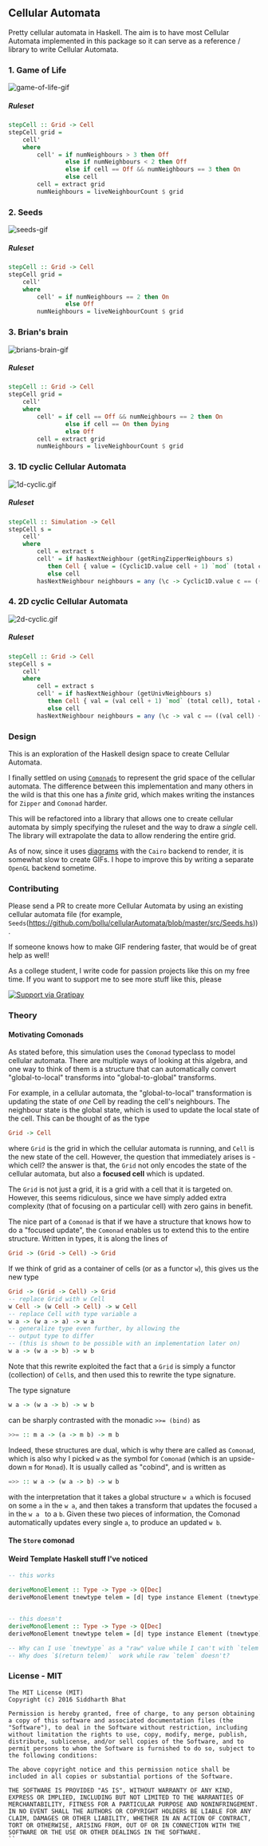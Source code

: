 ## Cellular Automata


Pretty cellular automata in Haskell. The aim is to have most Cellular Automata implemented in this
package so it can serve as a reference / library to write Cellular Automata.


### 1. Game of Life

![game-of-life-gif](https://raw.githubusercontent.com/bollu/cellularAutomata/master/images/game-of-life.gif)

##### Ruleset
```haskell
stepCell :: Grid -> Cell
stepCell grid = 
    cell'
    where
        cell' = if numNeighbours > 3 then Off
                else if numNeighbours < 2 then Off
                else if cell == Off && numNeighbours == 3 then On
                else cell
        cell = extract grid 
        numNeighbours = liveNeighbourCount $ grid

```

### 2. Seeds
![seeds-gif](https://github.com/bollu/cellularAutomata/blob/master/images/seeds.gif)

##### Ruleset

```haskell
stepCell :: Grid -> Cell
stepCell grid = 
    cell'
    where
        cell' = if numNeighbours == 2 then On
                else Off
        numNeighbours = liveNeighbourCount $ grid

```
### 3. Brian's brain

![brians-brain-gif](https://github.com/bollu/cellularAutomata/blob/master/images/brians-brain.gif)


##### Ruleset
```haskell
stepCell :: Grid -> Cell
stepCell grid = 
    cell'
    where
        cell' = if cell == Off && numNeighbours == 2 then On
                else if cell == On then Dying
                else Off
        cell = extract grid 
        numNeighbours = liveNeighbourCount $ grid
```

### 3. 1D cyclic Cellular Automata

![1d-cyclic.gif](https://github.com/bollu/cellularAutomata/blob/master/images/cyclic1d.gif)

##### Ruleset

```haskell
stepCell :: Simulation -> Cell
stepCell s =
    cell'
    where
        cell = extract s 
        cell' = if hasNextNeighbour (getRingZipperNeighbours s)
           then Cell { value = (Cyclic1D.value cell + 1) `mod` (total cell), total = total cell}
           else cell
        hasNextNeighbour neighbours = any (\c -> Cyclic1D.value c == ((Cyclic1D.value cell) + 1) `mod` (total cell)) neighbours
```

### 4. 2D cyclic Cellular Automata

![2d-cyclic.gif](https://github.com/bollu/cellularAutomata/blob/master/images/cyclic2d.gif)

##### Ruleset

```haskell
stepCell :: Grid -> Cell
stepCell s =
    cell'
    where
        cell = extract s 
        cell' = if hasNextNeighbour (getUnivNeighbours s)
           then Cell { val = (val cell + 1) `mod` (total cell), total = total cell}
           else cell
        hasNextNeighbour neighbours = any (\c -> val c == ((val cell) + 1) `mod` (total cell)) neighbours
```


### Design

This is an exploration of the Haskell design space to create Cellular Automata.

I finally settled on using [`Comonads`](http://blog.sigfpe.com/2006/12/evaluating-cellular-automata-is.html) to represent the grid space of the cellular automata.
The difference between this implementation and many others in the wild is that this one
has a *finite* grid, which makes writing the instances for `Zipper` and `Comonad` harder. 

This will be refactored into a library that allows one to create cellular automata by simply
specifying the ruleset and the way to draw a *single* cell. The library will extrapolate the data
to allow rendering the entire grid.

As of now, since it uses [diagrams](http://projects.haskell.org/diagrams/) with the `Cairo` backend to render, it is somewhat slow to
create GIFs. I hope to improve this by writing a separate `OpenGL` backend sometime.

### Contributing

Please send a PR to create more Cellular Automata by using an existing cellular automata file
(for example, `Seeds`(https://github.com/bollu/cellularAutomata/blob/master/src/Seeds.hs)).


If someone knows how to make GIF rendering faster, that would be of great help as well!


As a college student, I write code for passion projects like this on my free time. 
If you want to support me to see more stuff like this, please

[![Support via Gratipay](https://cdn.rawgit.com/gratipay/gratipay-badge/2.3.0/dist/gratipay.svg)](https://gratipay.com/bollu/)


### Theory

#### Motivating Comonads

As stated before, this simulation uses the `Comonad` typeclass to model cellular automata. There are multiple ways of looking at this algebra,
and one way to think of them is a structure that can automatically convert "global-to-local" transforms into "global-to-global" transforms.


For example, in a cellular automata, the "global-to-local" transformation is updating the state of _one_ Cell by reading the cell's neighbours.
The neighbour state is the global state, which is used to update the local state of the cell. This can be thought of as the type
```haskell
Grid -> Cell
```


where `Grid` is the grid in which the cellular automata is running, and `Cell` is the new state of the cell. However, the question that immediately arises
is - which cell? the answer is that, the `Grid` not only encodes the state of the cellular automata, but also a __focused cell__ which is updated.


The `Grid` is not just a grid, it is a grid with a cell that it is targeted on. However, this seems ridiculous, since we have simply added
extra complexity (that of focusing on a particular cell) with zero gains in benefit. 



The nice part of a `Comonad` is that if we have a structure that knows how to do a "focused update", the `Comonad` enables us to extend this
to the entire structure.
Written in types, it is along the lines of
```haskell
Grid -> (Grid -> Cell) -> Grid
```

If we think of grid as a container of cells (or as a functor `w`), this gives us the new type
```haskell
Grid -> (Grid -> Cell) -> Grid
-- replace Grid with w Cell
w Cell -> (w Cell -> Cell) -> w Cell
-- replace Cell with type variable a
w a -> (w a -> a) -> w a
-- generalize type even further, by allowing the
-- output type to differ
-- (this is shown to be possible with an implementation later on)
w a -> (w a -> b) -> w b
```
Note that this rewrite exploited the fact that a `Grid` is simply a functor (collection) of `Cell`s, and then used this to 
rewrite the type signature.


The type signature
```haskell
w a -> (w a -> b) -> w b
```
can be sharply contrasted with the monadic `>>= (bind)` as 
```haskell
>>= :: m a -> (a -> m b) -> m b
```

Indeed, these structures are dual, which is why there are called as `Comonad`, which is also why I
picked `w` as the symbol for `Comonad` (which is an upside-down `m` for `Monad`). It is usually called as "cobind", and is
written as
```haskell
=>> :: w a -> (w a -> b) -> w b
```
with the interpretation that it takes a global structure `w a` which is focused on some `a` in the `w a`, and then
takes a transform that updates the focused `a` in the `w a ` to a `b`. Given these two pieces of information, the
Comonad automatically updates every single `a`, to produce an updated `w b`.


#### The `Store` comonad


#### Weird Template Haskell stuff I've noticed

```haskell
-- this works

deriveMonoElement :: Type -> Type -> Q[Dec]
deriveMonoElement tnewtype telem = [d| type instance Element (tnewtype) = $(return telem) |]


-- this doesn't
deriveMonoElement :: Type -> Type -> Q[Dec]
deriveMonoElement tnewtype telem = [d| type instance Element (tnewtype) = telem |]

-- Why can I use `tnewtype` as a "raw" value while I can't with `telem`?
-- Why does `$(return telem)`  work while raw `telem` doesn't?
```

### License - MIT
```
The MIT License (MIT)
Copyright (c) 2016 Siddharth Bhat

Permission is hereby granted, free of charge, to any person obtaining a copy of this software and associated documentation files (the "Software"), to deal in the Software without restriction, including without limitation the rights to use, copy, modify, merge, publish, distribute, sublicense, and/or sell copies of the Software, and to permit persons to whom the Software is furnished to do so, subject to the following conditions:

The above copyright notice and this permission notice shall be included in all copies or substantial portions of the Software.

THE SOFTWARE IS PROVIDED "AS IS", WITHOUT WARRANTY OF ANY KIND, EXPRESS OR IMPLIED, INCLUDING BUT NOT LIMITED TO THE WARRANTIES OF MERCHANTABILITY, FITNESS FOR A PARTICULAR PURPOSE AND NONINFRINGEMENT. IN NO EVENT SHALL THE AUTHORS OR COPYRIGHT HOLDERS BE LIABLE FOR ANY CLAIM, DAMAGES OR OTHER LIABILITY, WHETHER IN AN ACTION OF CONTRACT, TORT OR OTHERWISE, ARISING FROM, OUT OF OR IN CONNECTION WITH THE SOFTWARE OR THE USE OR OTHER DEALINGS IN THE SOFTWARE.
``

